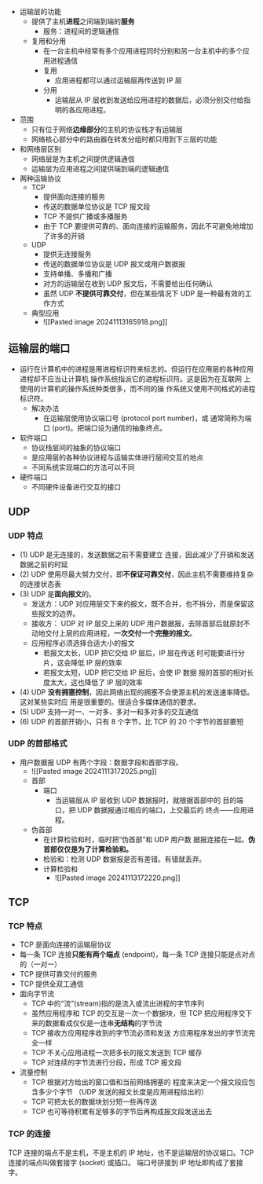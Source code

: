 - 运输层的功能
	- 提供了主机**进程**之间端到端的**服务**
		- 服务：进程间的逻辑通信
	- 复用和分用
		- 在一台主机中经常有多个应用进程同时分别和另一台主机中的多个应用进程通信
		- 复用
			- 应用进程都可以通过运输层再传送到 IP 层
		- 分用
			- 运输层从 IP 层收到发送给应用进程的数据后，必须分别交付给指明的各应用进程。
- 范围
	- 只有位于网络**边缘部分**的主机的协议栈才有运输层
	- 网络核心部分中的路由器在转发分组时都只用到下三层的功能
- 和网络层区别
	- 网络层是为主机之间提供逻辑通信
	- 运输层为应用进程之间提供端到端的逻辑通信
- 两种运输协议
	- TCP
		- 提供面向连接的服务
		- 传送的数据单位协议是 TCP 报文段
		- TCP 不提供广播或多播服务
		- 由于 TCP 要提供可靠的、面向连接的运输服务，因此不可避免地增加了许多的开销
	- UDP
		- 提供无连接服务
		- 传送的数据单位协议是 UDP 报文或用户数据报
		- 支持单播、多播和广播
		- 对方的运输层在收到 UDP 报文后，不需要给出任何确认
		- 虽然 UDP **不提供可靠交付**，但在某些情况下 UDP 是一种最有效的工作方式
	- 典型应用
		- ![[Pasted image 20241113165918.png]]
## 运输层的端口
- 运行在计算机中的进程是用进程标识符来标志的。但运行在应用层的各种应用进程却不应当让计算机 操作系统指派它的进程标识符。这是因为在互联网 上使用的计算机的操作系统种类很多，而不同的操 作系统又使用不同格式的进程标识符。
	- 解决办法
		- 在运输层使用协议端口号 (protocol port number)，或 通常简称为端口 (port)。把端口设为通信的抽象终点。
- 软件端口
	- 协议栈层间的抽象的协议端口
	- 是应用层的各种协议进程与运输实体进行层间交互的地点
	- 不同系统实现端口的方法可以不同
- 硬件端口
	- 不同硬件设备进行交互的接口
## UDP
### UDP 特点
- (1) UDP 是无连接的，发送数据之前不需要建立 连接，因此减少了开销和发送数据之前的时延
- (2) UDP 使用尽最大努力交付，即**不保证可靠交付**，因此主机不需要维持复杂的连接状态表
- (3) UDP 是**面向报文**的。
	- 发送方：UDP 对应用层交下来的报文，既不合并，也不拆分，而是保留这些报文的边界。
	- 接收方： UDP 对 IP 层交上来的 UDP 用户数据报，去除首部后就原封不动地交付上层的应用进程，**一次交付一个完整的报文**。
	- 应用程序必须选择合适大小的报文
		- 若报文太长，UDP 把它交给 IP 层后，IP 层在传送 时可能要进行分片，这会降低 IP 层的效率
		- 若报文太短，UDP 把它交给 IP 层后，会使 IP 数据 报的首部的相对长度太大，这也降低了 IP 层的效率
- (4) UDP **没有拥塞控制**，因此网络出现的拥塞不会使源主机的发送速率降低。这对某些实时应 用是很重要的。很适合多媒体通信的要求。
- (5) UDP 支持一对一、一对多、多对一和多对多的交互通信
- (6) UDP 的首部开销小，只有 8 个字节，比 TCP 的 20 个字节的首部要短
### UDP 的首部格式
- 用户数据报 UDP 有两个字段：数据字段和首部字段。
	- ![[Pasted image 20241113172025.png]]
	- 首部
		- 端口
			- 当运输层从 IP 层收到 UDP 数据报时，就根据首部中的 目的端口，把 UDP 数据报通过相应的端口，上交最后的 终点——应用进程。
	- 伪首部
		- 在计算检验和时，临时把“伪首部”和 UDP 用户数 据报连接在一起。**伪首部仅仅是为了计算检验和。**
		- 检验和：检测 UDP 数据报是否有差错。有错就丢弃。
		- 计算检验和
			- ![[Pasted image 20241113172220.png]]
## TCP
### TCP 特点
- TCP 是面向连接的运输层协议
- 每一条 TCP 连接**只能有两个端点** (endpoint)，每一条 TCP 连接只能是点对点的（一对一）
- TCP 提供可靠交付的服务
- TCP 提供全双工通信
- 面向字节流
	- TCP 中的“流”(stream)指的是流入或流出进程的字节序列
	- 虽然应用程序和 TCP 的交互是一次一个数据块，但 TCP 把应用程序交下来的数据看成仅仅是一连串**无结构**的字节流
	- TCP 接收方应用程序收到的字节流必须和发送 方应用程序发出的字节流完全一样
	- TCP 不关心应用进程一次把多长的报文发送到 TCP 缓存
	- TCP 对连续的字节流进行分段，形成 TCP 报文段
- 流量控制
	- TCP 根据对方给出的窗口值和当前网络拥塞的 程度来决定一个报文段应包含多少个字节 （UDP 发送的报文长度是应用进程给出的）
	- TCP 可把太长的数据块划分短一些再传送
	- TCP 也可等待积累有足够多的字节后再构成报文段发送出去
### TCP 的连接
TCP 连接的端点不是主机，不是主机的 IP 地址，也不是运输层的协议端口。TCP 连接的端点叫做套接字 (socket) 或插口。
端口号拼接到 IP 地址即构成了套接字。
